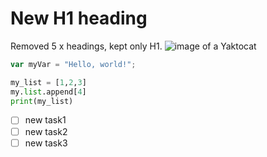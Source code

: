 # New H1 heading

Removed 5 x headings, kept only H1.
![image of a Yaktocat](https://octodex.github.com/images/yaktocat.png)

``` javascript
var myVar = "Hello, world!";
```

```python
my_list = [1,2,3]
my.list.append[4]
print(my_list)
```
- [ ] new task1
- [ ] new task2
- [ ] new task3
